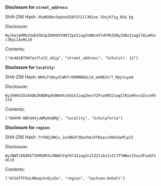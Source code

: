__Disclosure for `street_address`:__

SHA-256 Hash: `XhaM20bv5qdxmIE8FGf1Jl3R2xe_lOxjh7ig_0Sd_kg`

Disclosure:

```
WyJkejQ4MUJUaE43b3pZbHhDVV96T2pnIiwgInN0cmVldF9hZGRyZXNzIiwgIlNjaHVs
c3RyLiAxMiJd
```

Contents:

```
["dz481BThN7ozYlxCU_zOjg", "street_address", "Schulstr. 12"]
```

__Disclosure for `locality`:__

SHA-256 Hash: `NHVLP1NoyICWhfr890M8KbLCA_mm9B2SrT_MpyluyeA`

Disclosure:

```
WyJkNkhZUi04QkZkNDRqdVdNeUtvUU1nIiwgImxvY2FsaXR5IiwgIlNjaHVscGZvcnRh
Il0
```

Contents:

```
["d6HYR-8BFd44juWMyKoQMg", "locality", "Schulpforta"]
```

__Disclosure for `region`:__

SHA-256 Hash: `7rFDQjONCu_2unNkUT3DwzhmJXf0aaczX0ehGePLpII`

Disclosure:

```
WyJBWTJkN1RGT3hMSER3cXNWdlFqYUl3IiwgInJlZ2lvbiIsICJTYWNoc2VuLUFuaGFs
dCJd
```

Contents:

```
["AY2d7TFOxLHDwqsVvQjaIw", "region", "Sachsen-Anhalt"]
```